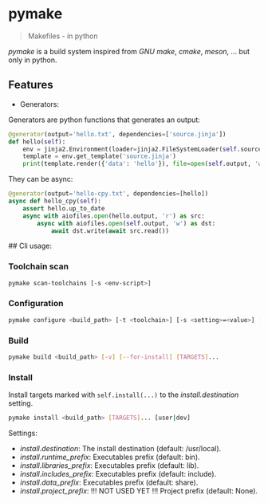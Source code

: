 # pymake
> Makefiles - in python

_pymake_ is a build system inspired from _GNU make_, _cmake_, _meson_, ... but only in python.

## Features

- Generators:

Generators are python functions that generates an output:
```python
@generator(output='hello.txt', dependencies=['source.jinja'])
def hello(self):
    env = jinja2.Environment(loader=jinja2.FileSystemLoader(self.source_path))
    template = env.get_template('source.jinja')
    print(template.render({'data': 'hello'}), file=open(self.output, 'w'))
```

They can be async:
```python
@generator(output='hello-cpy.txt', dependencies=[hello])
async def hello_cpy(self):
    assert hello.up_to_date
    async with aiofiles.open(hello.output, 'r') as src:
        async with aiofiles.open(self.output, 'w') as dst:
            await dst.write(await src.read())
```


## Cli usage:

### Toolchain scan

```bash
pymake scan-toolchains [-s <env-script>]
```

### Configuration

```bash
pymake configure <build_path> [-t <toolchain>] [-s <setting>=<value>] [-o <option>=<value>]
```

### Build

```bash
pymake build <build_path> [-v] [--for-install] [TARGETS]...
```

### Install

Install targets marked with `self.install(...)` to the *install.destination* setting.

```bash
pymake install <build_path> [TARGETS]... [user|dev]
```

Settings:
- *install.destination*: The install destination (default: /usr/local).
- *install.runtime_prefix*: Executables prefix (default: bin).
- *install.libraries_prefix*: Executables prefix (default: lib).
- *install.includes_prefix*: Executables prefix (default: include).
- *install.data_prefix*: Executables prefix (default: share).
- *install.project_prefix*: !!! NOT USED YET !!! Project prefix (default: None).
